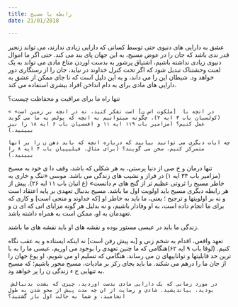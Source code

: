 ```yaml
---
title: رابطه با مسیح
date: 21/01/2018

---
```


عشق به دارایی های دنیوی حتی توسط کسانی که دارایی زیادی ندارند، می تواند زنجیر قدر ندی باشد که جان را در عوض مسیح، به این جهان پای بند می کند. حتی اگر ما اموال دنیوی زیادی نداشته باشیم، اشتیاق پرشور به بدست اوردن متاع مادی می تواند به یک لعنت وحشتناک تبدیل شود که اگر تحت کنرل خداوند در نیاید، جان را از رستگاری دور خواهد  ود. شیطان این را می داند، و به این دلیل است که تا جای ممکن
از عشق به دارایی های مادی برای به دام انداخن افراد بیشری استفاده می کند.

تنها راه ما برای مراقبت و محفاظت چیست؟

`« در انچه با  [ملکوت اس ن] است تفکر کنید، نه در انچه بر زمین است» (کولسیان باب ۳ ایه ۲). چگونه میتوانیم به انچه که پولس به ما می گوید عمل کنیم؟ (مزامیر باب ١١۹ ایه ١١ و افسسیان باب ۶ ایه ١۸ را نیز ببینید.)`

`چه ایات دیگری می توانید بیابید که درباره انچه که باید ذهن ن را بر انها متمرکز کنیم، سخن می گویند؟ (برای مثال، فیلیپیان باب ۴ ایه ۸ را ببینید.)`

تنها درمان و خ صی از دنیا پرستی، به هر شکلی که باشد، وقف دا ی خود به مسیح (مزامیر باب ۳۴ ایه ۱) در فراز و نشیب های زندگی می باشد. موسی «ننگ و خاری به خاطر مسیح را ثروتی عظیم تر از گنج های م  دانست» (ع انیان باب ۱۱ ایه ۲۶). پیش از هر رابطه دیگری مسیح باید اولویت اول ما باشد. مسیح بدنبال تعهدی بر پایه اعتقاد است و نه بر اولویتها و ترجیح ؛ یعنی، ما باید به خاطر او [که خداوند و منجی است] و کاری که برای ما انجام داده است، به او وفادار باشیم، و نه بدلیل هر گونه مزایای انی که ای ن و تعهدمان به او، ممکن است به همراه داشته باشد.

زندگی ما باید در عیسی مستور بوده و نقشه های او باید نقشه های ما باشند.

تعهد واقعی، اقدام به شخم زنی و [به پیش رفن است] نه اینکه ایستاده و به عقب نگاه کنیم. (لوقا باب ۹ ایه ۶۲)هنگامی که ما چنین تعهدی را بوجود می اوریم، عیسی ما را به با ترین حد قابلیتها و تواناییهای ن می رساند. هنگامی که تسلیم او می شویم، او یوغ جهان را از جان ما را درهم می شکند. ما باید بجای  رکز بر مادیات، مسیح محور باشیم؛ که مسیح به تنهایی خ ء زندگی ن را پر خواهد  ود.

`در مورد زمانی که یک دارایی مادی بدست اوردید، چیزی که بشدت بدنبالش￼ بودید، بیاندیشید. شادی و رضایت از ان چه مدت پیش از محو شدن به طول انجامید، و شما به حالت اول باز گشتید؟`
